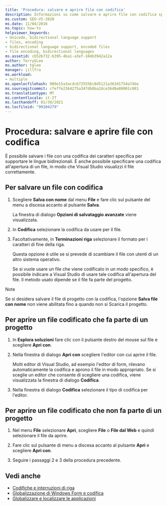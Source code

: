 ```yaml
---
title: 'Procedura: salvare e aprire file con codifica'
description: Informazioni su come salvare e aprire file con codifica specifica. in questo modo, quando si apre il file, Visual Studio Visualizza il file in modo corretto.
ms.custom: SEO-VS-2020
ms.date: 11/04/2016
ms.topic: how-to
helpviewer_keywords:
- Unicode, bidirectional language support
- files, encoding
- bidirectional language support, encoded files
- file encoding, bidirectional languages
ms.assetid: cb52b732-b395-4ba1-a3ef-104b3942a12a
author: TerryGLee
ms.author: tglee
manager: jillfra
ms.workload:
- multiple
ms.openlocfilehash: 909e15a3acdc6725556c8d5121a363d1754a74be
ms.sourcegitcommit: cfeffe2364275a347db0ba2dce36d8e80001c081
ms.translationtype: MT
ms.contentlocale: it-IT
ms.lasthandoff: 01/30/2021
ms.locfileid: "99104279"
---
```

# <a name="how-to-save-and-open-files-with-encoding"></a>Procedura: salvare e aprire file con codifica

È possibile salvare i file con una codifica dei caratteri specifica per supportare le lingue bidirezionali. È anche possibile specificare una codifica all'apertura di un file, in modo che Visual Studio visualizzi il file correttamente.

## <a name="to-save-a-file-with-encoding"></a>Per salvare un file con codifica

1. Scegliere **Salva con nome** dal menu **File** e fare clic sul pulsante del menu a discesa accanto al pulsante **Salva**.

     La finestra di dialogo **Opzioni di salvataggio avanzate** viene visualizzata.

2. In **Codifica** selezionare la codifica da usare per il file.

3. Facoltativamente, in **Terminazioni riga** selezionare il formato per i caratteri di fine della riga.

     Questa opzione è utile se si prevede di scambiare il file con utenti di un altro sistema operativo.

     Se si vuole usare un file che viene codificato in un modo specifico, è possibile indicare a Visual Studio di usare tale codifica all'apertura del file. Il metodo usato dipende se il file fa parte del progetto.

> [!NOTE]
> Se si desidera salvare il file di progetto con la codifica, l'opzione **Salva file con nome** non viene abilitata fino a quando non si Scarica il progetto.

## <a name="to-open-an-encoded-file-that-is-part-of-a-project"></a>Per aprire un file codificato che fa parte di un progetto

1. In **Esplora soluzioni** fare clic con il pulsante destro del mouse sul file e scegliere **Apri con**.

2. Nella finestra di dialogo **Apri con** scegliere l'editor con cui aprire il file.

     Molti editor di Visual Studio, ad esempio l'editor di form, rilevano automaticamente la codifica e aprono il file in modo appropriato. Se si sceglie un editor che consente di scegliere una codifica, viene visualizzata la finestra di dialogo **Codifica**.

3. Nella finestra di dialogo **Codifica** selezionare il tipo di codifica per l'editor.

## <a name="to-open-an-encoded-file-that-is-not-part-of-a-project"></a>Per aprire un file codificato che non fa parte di un progetto

1. Nel menu **File** selezionare **Apri**, scegliere **File** o **File dal Web** e quindi selezionare il file da aprire.

2. Fare clic sul pulsante di menu a discesa accanto al pulsante **Apri** e scegliere **Apri con**.

3. Seguire i passaggi 2 e 3 della procedura precedente.

## <a name="see-also"></a>Vedi anche

- [Codifiche e interruzioni di riga](encodings-and-line-breaks.md)
- [Globalizzazione di Windows Form e codifica](/dotnet/framework/winforms/advanced/encoding-and-windows-forms-globalization)
- [Globalizzare e localizzare le applicazioni](../ide/globalizing-and-localizing-applications.md)

